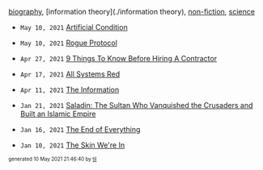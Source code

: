 [biography](./biography), [information theory](./information theory), [non-fiction](./non-fiction), [science](./science)

* <code>May 10, 2021</code> [Artificial Condition](2021-05-10T21-46-11-artificial-condition.md)
* <code>May 10, 2021</code> [Rogue Protocol](2021-05-10T21-43-13-rogue-protocol.md)

* <code>Apr 27, 2021</code> [9 Things To Know Before Hiring A Contractor](2021-04-27T22-38-54-9-things-to-know-before-hiring-a-contractor.md)
* <code>Apr 17, 2021</code> [All Systems Red](2021-04-17T20-45-05-all-systems-red.md)
* <code>Apr 11, 2021</code> [The Information](2021-04-11T18-17-33-the-information.md)

* <code>Jan 21, 2021</code> [Saladin: The Sultan Who Vanquished the Crusaders and Built an Islamic Empire](2021-01-21T01-17-38-saladin.md)
* <code>Jan 16, 2021</code> [The End of Everything](2021-01-16T20-15-38-the-end-of-everything.md)
* <code>Jan 10, 2021</code> [The Skin We're In](2021-01-10T16-54-31-the-skin-we're-in.md)


<sup><sub>generated 10 May 2021 21:46:40 by <a href='https://github.com/senorprogrammer/til'>til</a></sub></sup>
